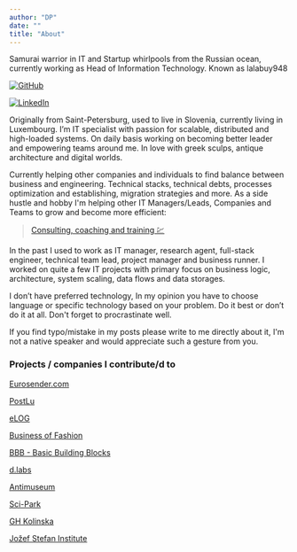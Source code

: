 ```yaml
---
author: "DP"
date: ""
title: "About"
---
```


Samurai warrior in IT and Startup whirlpools from the Russian ocean, currently working as Head of Information Technology. Known as lalabuy948

[![GitHub](https://img.shields.io/badge/github-%23121011.svg?style=for-the-badge&logo=github&logoColor=white)](https://github.com/lalabuy948)

[![LinkedIn](https://img.shields.io/badge/linkedin-%230077B5.svg?style=for-the-badge&logo=linkedin&logoColor=white)](https://www.linkedin.com/in/mrpopov/)

Originally from Saint-Petersburg, used to live in Slovenia, currently living in Luxembourg. I’m IT specialist with passion for scalable, distributed and high-loaded systems. On daily basis working on becoming better leader and empowering teams around me. In love with greek sculps, antique architecture and digital worlds.

Currently helping other companies and individuals to find balance between business and engineering. Technical stacks, technical debts, processes optimization and establishing, migration strategies and more. As a side hustle and hobby I'm helping other IT Managers/Leads, Companies and Teams to grow and become more efficient: 

> [Consulting, coaching and training 💹](/consulting)

In the past I used to work as IT manager, research agent, full-stack engineer, technical team lead, project manager and business runner. I worked on quite a few IT projects with primary focus on business logic, architecture, system scaling, data flows and data storages.

I don’t have preferred technology, In my opinion you have to choose language or specific technology based on your problem. Do it best or don’t do it at all. Don't forget to procrastinate well.

If you find typo/mistake in my posts please write to me directly about it, I'm not a native speaker and would appreciate such a gesture from you. 

### Projects / companies I contribute/d to

[Eurosender.com](https://www.eurosender.com)

[PostLu](https://www.post.lu)

[eLOG](https://www.elog-luxembourg.com)

[Business of Fashion](https://www.businessoffashion.com)

[BBB - Basic Building Blocks](https://basicbb.com)

[d.labs](https://www.dlabs.io)

[Antimuseum](http://www.antimuseum.org/en)

[Sci-Park](https://sci-park.org)

[GH Kolinska](https://ghkolinska.si/)

[Jožef Stefan Institute](https://ijs.si/ijsw)
